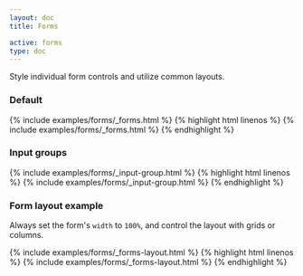 ```yaml
---
layout: doc
title: Forms

active: forms
type: doc
---
```


<p class="lead">
	Style individual form controls and utilize common layouts. 
</p>

<h3 class="panel-doc__heading">Default</h3>
{% include examples/forms/_forms.html %}
{% highlight html linenos %}
	{% include examples/forms/_forms.html %}
{% endhighlight %}


<h3 class="panel-doc__heading">Input groups</h3>
{% include examples/forms/_input-group.html %}
{% highlight html linenos %}
	{% include examples/forms/_input-group.html %}
{% endhighlight %}


<h3 class="panel-doc__heading">Form layout example</h3>
<div class="notice-message">
	<div class="notice notice--warning">
		<p>Always set the form's <code>width</code> to <code>100%</code>, and control the layout with grids or columns.</p>
	</div>
</div>
{% include examples/forms/_forms-layout.html %}
{% highlight html linenos %}
	{% include examples/forms/_forms-layout.html %}
{% endhighlight %}
